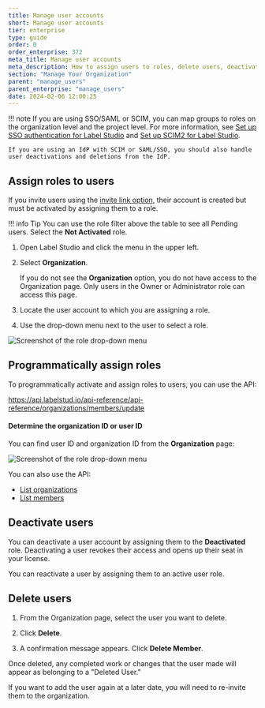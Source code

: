 ```yaml
---
title: Manage user accounts
short: Manage user accounts
tier: enterprise
type: guide
order: 0
order_enterprise: 372
meta_title: Manage user accounts
meta_description: How to assign users to roles, delete users, deactivate users
section: "Manage Your Organization"
parent: "manage_users"
parent_enterprise: "manage_users"
date: 2024-02-06 12:00:25
---
```



!!! note
    If you are using SSO/SAML or SCIM, you can map groups to roles on the organization level and the project level. For more information, see [Set up SSO authentication for Label Studio](auth_setup) and [Set up SCIM2 for Label Studio](scim_setup). 

    If you are using an IdP with SCIM or SAML/SSO, you should also handle user deactivations and deletions from the IdP. 


## Assign roles to users

If you invite users using the [invite link option](admin_user#Invite-users-to-Label-Studio-Enterprise), their account is created but must be activated by assigning them to a role. 

!!! info Tip
    You can use the role filter above the table to see all Pending users. Select the **Not Activated** role.

1. Open Label Studio and click the menu in the upper left. 
2. Select **Organization**. 

    If you do not see the **Organization** option, you do not have access to the Organization page. Only users in the Owner or Administrator role can access this page. 

3. Locate the user account to which you are assigning a role. 

4. Use the drop-down menu next to the user to select a role. 

![Screenshot of the role drop-down menu](/images/admin/assign_role.png)


## Programmatically assign roles

To programmatically activate and assign roles to users, you can use the API:

https://api.labelstud.io/api-reference/api-reference/organizations/members/update


#### Determine the organization ID or user ID

You can find user ID and organization ID from the **Organization** page:

![Screenshot of the role drop-down menu](/images/admin/user-ids.png)

You can also use the API:

* [List organizations](https://api.labelstud.io/api-reference/api-reference/organizations/list)
* [List members](https://api.labelstud.io/api-reference/api-reference/organizations/members/list)


## Deactivate users

You can deactivate a user account by assigning them to the **Deactivated** role. Deactivating a user revokes their access and opens up their seat in your license. 

You can reactivate a user by assigning them to an active user role.


## Delete users

1. From the Organization page, select the user you want to delete. 

2. Click **Delete**. 

3. A confirmation message appears. Click **Delete Member**. 

Once deleted, any completed work or changes that the user made will appear as belonging to a "Deleted User."

If you want to add the user again at a later date, you will need to re-invite them to the organization. 


